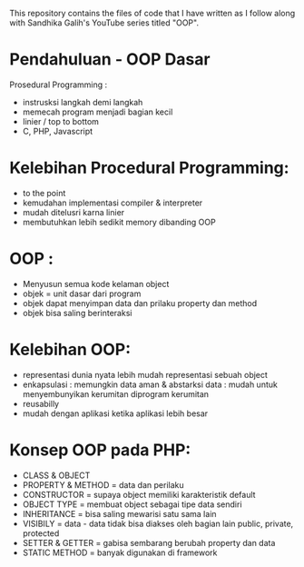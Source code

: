 This repository contains the files of code that I have written as I follow along with Sandhika Galih's YouTube series titled "OOP".

# Pendahuluan - OOP Dasar
Prosedural  Programming :
- instrusksi langkah demi langkah
- memecah program menjadi bagian kecil
- linier / top to bottom
- C, PHP, Javascript

# Kelebihan Procedural Programming:
- to the point
- kemudahan implementasi compiler & interpreter
- mudah ditelusri karna linier
- membutuhkan lebih sedikit memory dibanding OOP

# OOP :
- Menyusun semua kode kelaman object
- objek = unit dasar dari program
- objek dapat menyimpan data dan prilaku property dan method
- objek bisa saling berinteraksi

# Kelebihan OOP:
- representasi dunia nyata lebih mudah representasi sebuah object
- enkapsulasi : memungkin data aman & abstarksi data : mudah untuk menyembunyikan kerumitan diprogram kerumitan
- reusabilly
- mudah dengan aplikasi ketika aplikasi lebih besar

# Konsep OOP pada PHP:
- CLASS & OBJECT
- PROPERTY & METHOD = data dan perilaku
- CONSTRUCTOR = supaya object memiliki karakteristik default
- OBJECT TYPE = membuat object sebagai tipe data sendiri
- INHERITANCE = bisa saling mewarisi satu sama lain
- VISIBILY 	  = data - data tidak bisa diakses oleh bagian lain public, private, protected
- SETTER & GETTER = gabisa sembarang berubah property dan data
- STATIC METHOD = banyak digunakan di framework